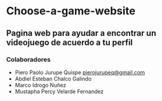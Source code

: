 # Choose-a-game-website
## Pagina web para ayudar a encontrar un videojuego de acuerdo a tu perfil

### Colaboradores
+ Piero Paolo Jurupe Quispe pierojurupeq@gmail.com
+ Abdiel Esteban Chalco Galindo
+ Marco Idrogo Nuñez
+ Mustapha Percy Velarde Fernandez

